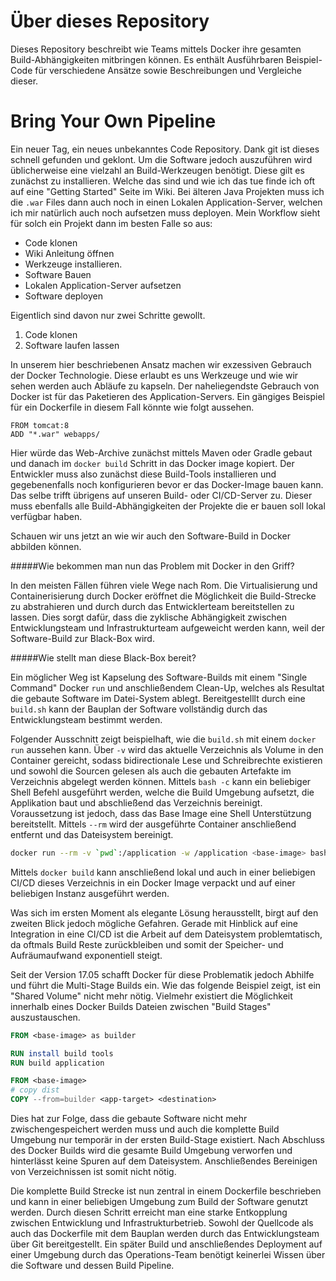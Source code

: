 # Über dieses Repository

Dieses Repository beschreibt wie Teams mittels Docker ihre gesamten Build-Abhängigkeiten mitbringen können. Es enthält Ausführbaren Beispiel-Code für verschiedene Ansätze sowie Beschreibungen und Vergleiche dieser.

# Bring Your Own Pipeline

Ein neuer Tag, ein neues unbekanntes Code Repository. Dank git ist dieses schnell gefunden und geklont. Um die Software jedoch auszuführen wird üblicherweise eine vielzahl an Build-Werkzeugen benötigt. Diese gilt es zunächst zu installieren. Welche das sind und wie ich das tue finde ich oft auf eine "Getting Started" Seite im Wiki. Bei älteren Java Projekten muss ich die `.war` Files dann auch noch in einen Lokalen Application-Server, welchen ich mir natürlich auch noch aufsetzen muss deployen. Mein Workflow sieht für solch ein Projekt dann im besten Falle so aus:

- Code klonen
- Wiki Anleitung öffnen
- Werkzeuge installieren.
- Software Bauen
- Lokalen Application-Server aufsetzen
- Software deployen

Eigentlich sind davon nur zwei Schritte gewollt.

1. Code klonen
2. Software laufen lassen

In unserem hier beschriebenen Ansatz machen wir exzessiven Gebrauch der Docker Technologie. Diese erlaubt es uns Werkzeuge und wie wir sehen werden auch Abläufe zu kapseln. Der naheliegendste Gebrauch von Docker ist für das Paketieren des Application-Servers. Ein gängiges Beispiel für ein Dockerfile in diesem Fall könnte wie folgt aussehen.
```
FROM tomcat:8
ADD "*.war" webapps/
```

Hier würde das Web-Archive zunächst mittels Maven oder Gradle gebaut und danach im `docker build` Schritt in das Docker image kopiert. Der Entwickler muss also zunächst diese Build-Tools installieren und gegebenenfalls noch konfigurieren bevor er das Docker-Image bauen kann. Das selbe trifft übrigens auf unseren Build- oder CI/CD-Server zu. Dieser muss ebenfalls alle Build-Abhängigkeiten der Projekte die er bauen soll lokal verfügbar haben.

Schauen wir uns jetzt an wie wir auch den Software-Build in Docker abbilden können.

#####Wie bekommen man nun das Problem mit Docker in den Griff?

In den meisten Fällen führen viele Wege nach Rom. Die Virtualisierung und Containerisierung durch Docker eröffnet die Möglichkeit die Build-Strecke zu abstrahieren und durch durch das Entwicklerteam bereitstellen zu lassen. Dies sorgt dafür, dass die zyklische Abhängigkeit zwischen Entwicklungsteam und Infrastrukturteam aufgeweicht werden kann, weil der Software-Build zur Black-Box wird.  

#####Wie stellt man diese Black-Box bereit?

Ein möglicher Weg ist Kapselung des Software-Builds mit einem "Single Command" Docker `run` und anschließendem Clean-Up, welches als Resultat die gebaute Software im Datei-System ablegt. Bereitgestelllt durch eine `build.sh` kann der Bauplan der Software vollständig durch das Entwicklungsteam bestimmt werden.         

Folgender Ausschnitt zeigt beispielhaft, wie die `build.sh` mit einem `docker run` aussehen kann. Über `-v` wird das aktuelle Verzeichnis als Volume in den Container gereicht, sodass bidirectionale Lese und Schreibrechte existieren und sowohl die Sourcen gelesen als auch die gebauten Artefakte im Verzeichnis abgelegt werden können. Mittels `bash -c` kann ein beliebiger Shell Befehl ausgeführt werden, welche die Build Umgebung aufsetzt, die Applikation baut und abschließend das Verzeichnis bereinigt. Voraussetzung ist jedoch, dass das Base Image eine Shell Unterstützung bereitstellt. Mittels `--rm` wird der ausgeführte Container anschließend entfernt und das Dateisystem bereinigt.   

```bash
docker run --rm -v `pwd`:/application -w /application <base-image> bash -c "build software && rm -rf temp folder"
```
Mittels `docker build` kann anschließend lokal und auch in einer beliebigen CI/CD dieses Verzeichnis in ein Docker Image verpackt und auf einer beliebigen Instanz ausgeführt werden. 

Was sich im ersten Moment als elegante Lösung herausstellt, birgt auf den zweiten Blick jedoch mögliche Gefahren. Gerade mit Hinblick auf eine Integration in eine CI/CD ist die Arbeit auf dem Dateisystem problemtatisch, da oftmals Build Reste zurückbleiben und somit der Speicher- und Aufräumaufwand exponentiell steigt.

Seit der Version 17.05 schafft Docker für diese Problematik jedoch Abhilfe und führt die Multi-Stage Builds ein. Wie das folgende Beispiel zeigt, ist ein "Shared Volume" nicht mehr nötig. Vielmehr existiert die Möglichkeit innerhalb eines Docker Builds Dateien zwischen "Build Stages" auszustauschen.
 
```dockerfile
FROM <base-image> as builder

RUN install build tools
RUN build application

FROM <base-image>
# copy dist
COPY --from=builder <app-target> <destination>
```
Dies hat zur Folge, dass die gebaute Software nicht mehr zwischengespeichert werden muss und auch die komplette Build Umgebung nur temporär in der ersten Build-Stage existiert. Nach Abschluss des Docker Builds wird die gesamte Build Umgebung verworfen und hinterlässt keine Spuren auf dem Dateisystem. Anschließendes Bereinigen von Verzeichnissen ist somit nicht nötig.

Die komplette Build Strecke ist nun zentral in einem Dockerfile beschrieben und kann in einer beliebigen Umgebung zum Build der Software genutzt werden. Durch diesen Schritt erreicht man eine starke Entkopplung zwischen Entwicklung und Infrastrukturbetrieb. Sowohl der Quellcode als auch das Dockerfile mit dem Bauplan werden durch das Entwicklungsteam über Git bereitgestellt. Ein später Build und anschließendes Deployment auf einer Umgebung durch das Operations-Team benötigt keinerlei Wissen über die Software und dessen Build Pipeline.